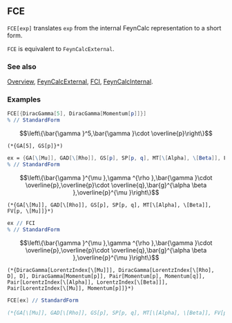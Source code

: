 ## FCE

`FCE[exp]` translates `exp` from the internal FeynCalc representation to a short form.

`FCE` is equivalent to `FeynCalcExternal`.

### See also

[Overview](Extra/FeynCalc.md), [FeynCalcExternal](FeynCalcExternal.md), [FCI](FCI.md), [FeynCalcInternal](FeynCalcInternal.md).

### Examples

```mathematica
FCE[{DiracGamma[5], DiracGamma[Momentum[p]]}]
% // StandardForm
```

$$\left\{\bar{\gamma }^5,\bar{\gamma }\cdot \overline{p}\right\}$$

```
(*{GA[5], GS[p]}*)
```

```mathematica
ex = {GA[\[Mu]], GAD[\[Rho]], GS[p], SP[p, q], MT[\[Alpha], \[Beta]], FV[p, \[Mu]]}
% // StandardForm
```

$$\left\{\bar{\gamma }^{\mu },\gamma ^{\rho },\bar{\gamma }\cdot \overline{p},\overline{p}\cdot \overline{q},\bar{g}^{\alpha \beta },\overline{p}^{\mu }\right\}$$

```
(*{GA[\[Mu]], GAD[\[Rho]], GS[p], SP[p, q], MT[\[Alpha], \[Beta]], FV[p, \[Mu]]}*)
```

```mathematica
ex // FCI
% // StandardForm
```

$$\left\{\bar{\gamma }^{\mu },\gamma ^{\rho },\bar{\gamma }\cdot \overline{p},\overline{p}\cdot \overline{q},\bar{g}^{\alpha \beta },\overline{p}^{\mu }\right\}$$

```
(*{DiracGamma[LorentzIndex[\[Mu]]], DiracGamma[LorentzIndex[\[Rho], D], D], DiracGamma[Momentum[p]], Pair[Momentum[p], Momentum[q]], Pair[LorentzIndex[\[Alpha]], LorentzIndex[\[Beta]]], Pair[LorentzIndex[\[Mu]], Momentum[p]]}*)
```

```mathematica
FCE[ex] // StandardForm

(*{GA[\[Mu]], GAD[\[Rho]], GS[p], SP[p, q], MT[\[Alpha], \[Beta]], FV[p, \[Mu]]}*)
```
